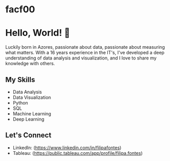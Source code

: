 # facf00
 
# Hello, World! 👋

Luckily born in Azores, passionate about data, passionate about measuring what matters. With a 16 years experience in the IT's, I've developed a deep understanding of data analysis and visualization, and I love to share my knowledge with others.

## My Skills
- Data Analysis
- Data Visualization
- Python
- SQL
- Machine Learning
- Deep Learning

## Let's Connect
- LinkedIn: (https://www.linkedin.com/in/filipafontes)
- Tableau: (https://public.tableau.com/app/profile/filipa.fontes)



